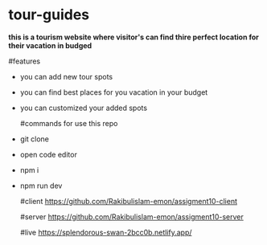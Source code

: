 # tour-guides
**this is a tourism website where visitor's can find thire perfect location for their vacation in budged**

#features
* you can add new tour spots
* you can find best places for you vacation in your  budget
* you can customized your added spots

  #commands for use this repo 
* git clone
* open code editor
* npm i
* npm run dev

  #client
  https://github.com/Rakibulislam-emon/assigment10-client

  #server
  https://github.com/Rakibulislam-emon/assigment10-server

  #live
  https://splendorous-swan-2bcc0b.netlify.app/
